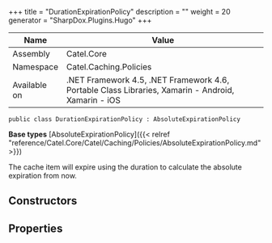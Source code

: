 

+++
title = "DurationExpirationPolicy" 
description = ""
weight = 20
generator = "SharpDox.Plugins.Hugo"
+++

Name|Value
---|---
Assembly|Catel.Core
Namespace|Catel.Caching.Policies
Available on|.NET Framework 4.5, .NET Framework 4.6, Portable Class Libraries, Xamarin - Android, Xamarin - iOS

```
public class DurationExpirationPolicy : AbsoluteExpirationPolicy
```

**Base types**
[AbsoluteExpirationPolicy]({{< relref "reference/Catel.Core/Catel/Caching/Policies/AbsoluteExpirationPolicy.md" >}})

The cache item will expire using the duration to calculate the absolute expiration from now.

## Constructors

## Properties

